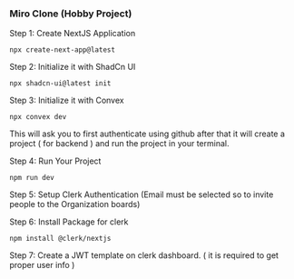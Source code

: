 ### Miro Clone (Hobby Project)

Step 1: Create NextJS Application

```npm
npx create-next-app@latest
```

Step 2: Initialize it with ShadCn UI

```npm
npx shadcn-ui@latest init
```

Step 3: Initialize it with Convex

```npm
npx convex dev
```

This will ask you to first authenticate using github after that it will create a project ( for backend ) and run the project in your terminal.

Step 4: Run Your Project

```npm
npm run dev
```

Step 5: Setup Clerk Authentication (Email must be selected so to invite people to the Organization boards)

Step 6: Install Package for clerk

```npm
npm install @clerk/nextjs
```

Step 7: Create a JWT template on clerk dashboard.
( it is required to get proper user info )
